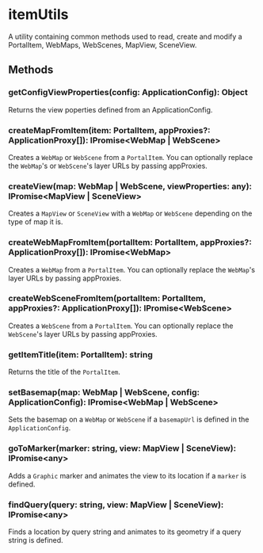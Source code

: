 # itemUtils

A utility containing common methods used to read, create and modify a PortalItem, WebMaps, WebScenes, MapView, SceneView.

## Methods

### getConfigViewProperties(config: ApplicationConfig): Object

Returns the view poperties defined from an ApplicationConfig.

### createMapFromItem(item: PortalItem, appProxies?: ApplicationProxy[]): IPromise&lt;WebMap | WebScene&gt;

Creates a `WebMap` or `WebScene` from a `PortalItem`. You can optionally replace the `WebMap`'s or `WebScene`'s layer URLs by passing appProxies.

### createView(map: WebMap | WebScene, viewProperties: any): IPromise&lt;MapView | SceneView&gt;

Creates a `MapView` or `SceneView` with a `WebMap` or `WebScene` depending on the type of map it is.

### createWebMapFromItem(portalItem: PortalItem, appProxies?: ApplicationProxy[]): IPromise&lt;WebMap&gt;

Creates a `WebMap` from a `PortalItem`. You can optionally replace the `WebMap`'s layer URLs by passing appProxies.

### createWebSceneFromItem(portalItem: PortalItem, appProxies?: ApplicationProxy[]): IPromise&lt;WebScene&gt;

Creates a `WebScene` from a `PortalItem`. You can optionally replace the `WebScene`'s layer URLs by passing appProxies.

### getItemTitle(item: PortalItem): string

Returns the title of the `PortalItem`.

### setBasemap(map: WebMap | WebScene, config: ApplicationConfig): IPromise&lt;WebMap | WebScene&gt;

Sets the basemap on a `WebMap` or `WebScene` if a `basemapUrl` is defined in the `ApplicationConfig`.

### goToMarker(marker: string, view: MapView | SceneView): IPromise&lt;any&gt;

Adds a `Graphic` marker and animates the view to its location if a `marker` is defined.


### findQuery(query: string, view: MapView | SceneView): IPromise&lt;any&gt;

Finds a location by query string and animates to its geometry if a query string is defined.
